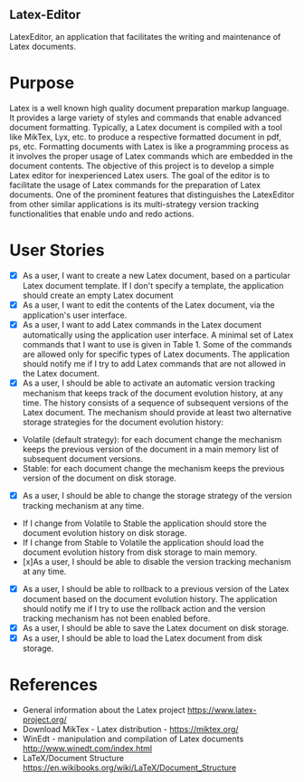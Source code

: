 ## Latex-Editor
LatexEditor, an application that facilitates the writing and maintenance of Latex documents.

# Purpose
Latex is a well known high quality document preparation markup language. It provides a large
variety of styles and commands that enable advanced document formatting. Typically, a Latex document
is compiled with a tool like MikTex, Lyx, etc. to produce a respective formatted document in pdf, ps, etc.
Formatting documents with Latex is like a programming process as it involves the proper usage of Latex
commands which are embedded in the document contents. The objective of this project is to develop a
simple Latex editor for inexperienced Latex users. The goal of the editor is to facilitate the usage of Latex
commands for the preparation of Latex documents. One of the prominent features that distinguishes
the LatexEditor from other similar applications is its multi-strategy version tracking functionalities that
enable undo and redo actions.

# User Stories
- [x] As a user, I want to create a new Latex document, based on a particular Latex document
template. If I don't specify a template, the application should create an empty Latex document
- [x] As a user, I want to edit the contents of the Latex document, via the application's user
interface.
- [x] As a user, I want to add Latex commands in the Latex document automatically using the
application user interface. A minimal set of Latex commands that I want to use is given in Table 1.
Some of the commands are allowed only for specific types of Latex documents. The application
should notify me if I try to add Latex commands that are not allowed in the Latex document.
- [x] As a user, I should be able to activate an automatic version tracking mechanism that keeps
track of the document evolution history, at any time. The history consists of a sequence of
subsequent versions of the Latex document. The mechanism should provide at least two alternative
storage strategies for the document evolution history:
- Volatile (default strategy): for each document change the mechanism keeps the previous
version of the document in a main memory list of subsequent document versions.
- Stable: for each document change the mechanism keeps the previous version of the
document on disk storage.
- [x] As a user, I should be able to change the storage strategy of the version tracking mechanism
at any time.
- If I change from Volatile to Stable the application should store the document evolution
history on disk storage.
- If I change from Stable to Volatile the application should load the document evolution
history from disk storage to main memory.
- [x]As a user, I should be able to disable the version tracking mechanism at any time.
- [x] As a user, I should be able to rollback to a previous version of the Latex document based on
the document evolution history. The application should notify me if I try to use the rollback action
and the version tracking mechanism has not been enabled before.
- [x] As a user, I should be able to save the Latex document on disk storage.
- [x] As a user, I should be able to load the Latex document from disk storage.

# References
- General information about the Latex project https://www.latex-project.org/
- Download MikTex - Latex distribution - https://miktex.org/
- WinEdt - manipulation and compilation of Latex documents http://www.winedt.com/index.html
- LaTeX/Document Structure https://en.wikibooks.org/wiki/LaTeX/Document_Structure



